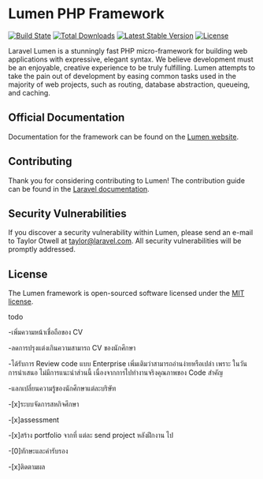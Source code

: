 # Lumen PHP Framework

[![Build State](https://travis-ci.org/laravel/lumen-framework.svg)](https://travis-ci.org/laravel/lumen-framework)
[![Total Downloads](https://poser.pugx.org/laravel/lumen-framework/d/total.svg)](https://packagist.org/packages/laravel/lumen-framework)
[![Latest Stable Version](https://poser.pugx.org/laravel/lumen-framework/v/stable.svg)](https://packagist.org/packages/laravel/lumen-framework)
[![License](https://poser.pugx.org/laravel/lumen-framework/license.svg)](https://packagist.org/packages/laravel/lumen-framework)

Laravel Lumen is a stunningly fast PHP micro-framework for building web applications with expressive, elegant syntax. We believe development must be an enjoyable, creative experience to be truly fulfilling. Lumen attempts to take the pain out of development by easing common tasks used in the majority of web projects, such as routing, database abstraction, queueing, and caching.

## Official Documentation

Documentation for the framework can be found on the [Lumen website](https://lumen.laravel.com/docs).

## Contributing

Thank you for considering contributing to Lumen! The contribution guide can be found in the [Laravel documentation](https://laravel.com/docs/contributions).

## Security Vulnerabilities

If you discover a security vulnerability within Lumen, please send an e-mail to Taylor Otwell at taylor@laravel.com. All security vulnerabilities will be promptly addressed.

## License

The Lumen framework is open-sourced software licensed under the [MIT license](https://opensource.org/licenses/MIT).

todo

-เพิ่มความหน้าเชื่อถือของ CV

-ลดการปรุงแต่งเกินความสามารถ CV ของนักศึกษา

-ได้รับการ Review code แบบ Enterprise เพิ่มเติมว่าสามารถอ่านง่ายหรือเปล่า เพราะ ในวันการนำเสนอ
ไม่มีการแนะนำส่วนนี้ เนื่องจากการไปทำงานจริงคุณภาพของ Code สำคัญ

-แลกเปลี่ยนความรู้ของนักศึกษาแต่ละบริษัท

-[x]ระบบจัดการสหกิจศึกษา

-[x]assessment

-[x]สร้าง portfolio จากที่ แต่ละ send project หลังฝึกงาน ไป

-[0]ทักษะและคำรับรอง

-[x]ติดตามผล
